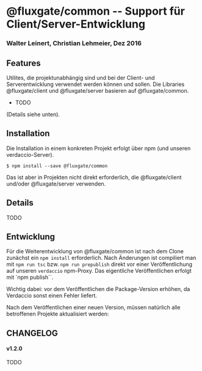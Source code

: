 # @fluxgate/common -- Support für Client/Server-Entwicklung

### Walter Leinert, Christian Lehmeier, Dez 2016

## Features

Utilites, die projektunabhängig sind und bei der Client- und Serverentwicklung verwendet werden können und sollen.
Die Libraries @fluxgate/client und @fluxgate/server basieren auf @fluxgate/common.

- TODO

(Details siehe unten).

## Installation

Die Installation in einem konkreten Projekt erfolgt über npm (und unseren verdaccio-Server).

```batch
$ npm install --save @fluxgate/common 
```

Das ist aber in Projekten nicht direkt erforderlich, die @fluxgate/client und/oder @fluxgate/server verwenden.


## Details

TODO

## Entwicklung

Für die Weiterentwicklung von @fluxgate/common ist nach dem Clone zunächst ein `npm install` erforderlich.
Nach Änderungen ist compiliert man mit `npm run tsc` bzw. `npm run prepublish` direkt vor einer Veröffentlichung auf unseren `verdaccio` npm-Proxy.
Das eigentliche Veröffentlichen erfolgt mit `npm publish``.

Wichtig dabei: vor dem Veröffentlichen die Package-Version erhöhen, da Verdaccio sonst einen Fehler liefert.

Nach dem Veröffentlichen einer neuen Version, müssen natürlich alle betroffenen Projekte aktualisiert werden:


## CHANGELOG

#### v1.2.0

TODO
